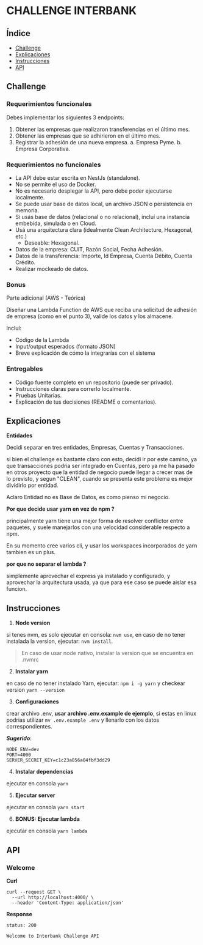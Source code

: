 # CHALLENGE INTERBANK

## Índice

- [Challenge](#challenge)
- [Explicaciones](#explicaciones)
- [Instrucciones](#instrucciones)
- [API](#api)

## Challenge

### Requerimientos funcionales

Debes implementar los siguientes 3 endpoints:

1. Obtener las empresas que realizaron transferencias en el último mes.
2. Obtener las empresas que se adhirieron en el último mes.
3. Registrar la adhesión de una nueva empresa.
   a. Empresa Pyme.
   b. Empresa Corporativa.

### Requerimientos no funcionales

- La API debe estar escrita en NestJs (standalone).
- No se permite el uso de Docker.
- No es necesario desplegar la API, pero debe poder ejecutarse localmente.
- Se puede usar base de datos local, un archivo JSON o persistencia en memoria.
- Si usás base de datos (relacional o no relacional), incluí una instancia embebida, simulada o en
Cloud.
- Usá una arquitectura clara (idealmente Clean Architecture, Hexagonal, etc.)
   - Deseable: Hexagonal.
- Datos de la empresa: CUIT, Razón Social, Fecha Adhesión.
- Datos de la transferencia: Importe, Id Empresa, Cuenta Débito, Cuenta Crédito.
- Realizar mockeado de datos.

### Bonus

Parte adicional (AWS - Teórica) 

Diseñar una Lambda Function de AWS que reciba una solicitud de adhesión de empresa (como en el punto 3), valide los datos y los almacene.

Incluí:
- Código de la Lambda
- Input/output esperados (formato JSON)
- Breve explicación de cómo la integrarías con el sistema

### Entregables

- Código fuente completo en un repositorio (puede ser privado).
- Instrucciones claras para correrlo localmente.
- Pruebas Unitarias.
- Explicación de tus decisiones (README o comentarios).


## Explicaciones

**Entidades**

Decidi separar en tres entidades, Empresas, Cuentas y Transacciones.

si bien el challenge es bastante claro con esto, decidi ir por este camino, ya que transacciones podria ser integrado en Cuentas, pero ya me ha pasado en otros proyecto que la entidad de negocio puede llegar a crecer mas de lo previsto, y segun "CLEAN", cuando se presenta este problema es mejor dividirlo por entidad.

Aclaro Entidad no es Base de Datos, es como pienso mi negocio.

**Por que decide usar yarn en vez de npm ?**

principalmente yarn tiene una mejor forma de resolver conflictor entre paquetes, y suele manejarlos con una velocidad considerable respecto a npm.

En su momento cree varios cli, y usar los workspaces incorporados de yarn tambien es un plus.

**por que no separar el lambda ?**

simplemente aprovechar el express ya instalado y configurado, y aprovechar la arquitectura usada, ya que para ese caso se puede aislar esa funcion.


## Instrucciones

1. **Node version**

si tenes nvm, es solo ejecutar en consola: ```nvm use```, en caso de no tener instalada la version, ejecutar: ```nvm install```.

>En caso de usar node nativo, instalar la version que se encuentra en .nvmrc

2. **Instalar yarn**

en caso de no tener instalado Yarn, ejecutar: ```npm i -g yarn``` y checkear version ```yarn --version```

3. **Configuraciones**

crear archivo .env, **usar archivo .env.example de ejemplo**, si estas en linux podrias utilizar ```mv .env.example .env``` y llenarlo con los datos correspondientes.

***Sugerido***:

```
NODE_ENV=dev
PORT=4000
SERVER_SECRET_KEY=c1c23a856a04fbf3dd29
```

4. **Instalar dependencias**

ejecutar en consola ```yarn```

5. **Ejecutar server**

ejecutar en consola ```yarn start```

6. **BONUS: Ejecutar lambda**

ejecutar en consola ```yarn lambda```

## API

### Welcome

**Curl**

```
curl --request GET \
  --url http://localhost:4000/ \
  --header 'Content-Type: application/json'
```

**Response**

```
status: 200

Welcome to Interbank Challenge API
```

